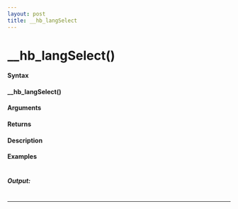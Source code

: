 ```yaml
---
layout: post
title: __hb_langSelect
---
```


# __hb_langSelect()


#### Syntax

#### __hb_langSelect()

#### Arguments

#### Returns

#### Description

#### Examples

```

```

##### Output:

```

```

---